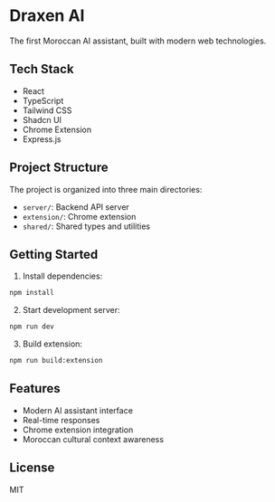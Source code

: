 # Draxen AI

The first Moroccan AI assistant, built with modern web technologies.

## Tech Stack
- React
- TypeScript
- Tailwind CSS
- Shadcn UI
- Chrome Extension
- Express.js

## Project Structure
The project is organized into three main directories:
- `server/`: Backend API server
- `extension/`: Chrome extension
- `shared/`: Shared types and utilities

## Getting Started
1. Install dependencies:
```bash
npm install
```

2. Start development server:
```bash
npm run dev
```

3. Build extension:
```bash
npm run build:extension
```

## Features
- Modern AI assistant interface
- Real-time responses
- Chrome extension integration
- Moroccan cultural context awareness

## License
MIT
